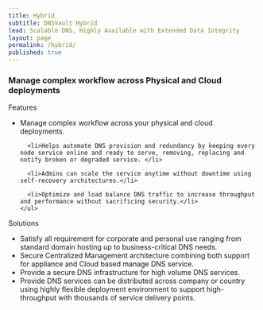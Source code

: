 ```yaml
---
title: Hybrid
subtitle: DNSVault Hybrid
lead: Scalable DNS, Highly Available with Extended Data Integrity
layout: page
permalink: /hybrid/
published: true
---
```


<h3 class="text-center"> Manage complex workflow across Physical and Cloud deployments </h3>

<div class="card mb-4">
  <div class="card-body">
    <p class="lead">Features</p>
    <ul>
      <li>Manage complex workflow across your physical and cloud deployments.</li>

      <li>Helps automate DNS provision and redundancy by keeping every node service online and ready to serve, removing, replacing and notify broken or degraded service. </li>

      <li>Admins can scale the service anytime without downtime using self-recovery architectures.</li>

      <li>Optimize and load balance DNS traffic to increase throughput and performance without sacrificing security.</li>
    </ul>
  </div>
</div>

<div class="card mb-4">
  <div class="card-body">
    <p class="lead">Solutions</p>
    <ul>
      <li>Satisfy all requirement for corporate and personal use ranging from standard domain hosting up to business-critical DNS needs.</li>
      <li>Secure Centralized Management architecture combining both support for appliance and Cloud based manage DNS service.</li>
      <li>Provide a secure DNS infrastructure for high volume DNS services.</li>
      <li>Provide DNS services can be distributed across company or country using highly flexible deployment environment to support high-throughput with thousands of service delivery points.</li>
    </ul>
  </div>
</div>